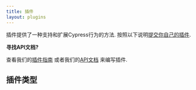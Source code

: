 ```yaml
---
title: 插件
layout: plugins
---
```


插件提供了一种支持和扩展Cypress行为的方法. 按照以下说明[提交你自己的插件](https://github.com/cypress-io/cypress-documentation/blob/master/CONTRIBUTING.md#adding-plugins).

<Alert type="info">

<strong class="alert-header">寻找API文档?</strong>

查看我们的[插件指南](/guides/tooling/plugins-guide) 或者我们的[API文档](/api/plugins/writing-a-plugin) 来编写插件.

</Alert>

## 插件类型
